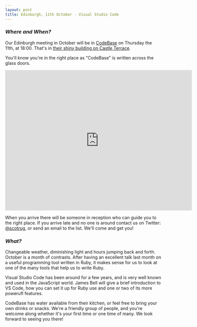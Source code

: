 ```yaml
---
layout: post
title: Edinburgh, 11th October - Visual Studio Code
---
```


### *Where and When?*

Our Edinburgh meeting in October will be in <a href="http://www.thisiscodebase.com/">CodeBase</a> on Thursday the 11th, at 18:00. That's in <a href="http://www.openstreetmap.org/node/2622756843#map=18/55.94652/-3.20081&layers=C">their shiny building on Castle Terrace</a>.

You'll know you're in the right place as "CodeBase" is written across the glass doors.

<iframe src="https://www.google.com/maps/embed?pb=!1m0!3m2!1sen!2suk!4v1483872929132!6m8!1m7!1sVSL7PfdVl9-Er1E-TE_AdA!2m2!1d55.94717620478372!2d-3.201899568462977!3f123.96453758660971!4f-14.18015060339934!5f0.7820865974627469" width="600" height="450" frameborder="0" style="border:0" allowfullscreen></iframe>

When you arrive there will be someone in reception who can guide you to the right place. If you arrive late and no one is around contact us on Twitter: <a href="https://twitter.com/scotrug">@scotrug</a>, or send an email to the list. We'll come and get you!

### *What?*

Changeable weather, diminishing light and hours jumping back and forth. October is a month of contrasts. After having an excellent talk last month on a useful programming tool written in Ruby, it makes sense for us to look at one of the many tools that help us to write Ruby.

Visual Studio Code has been around for a few years, and is very well known and used in the JavaScript world. James Bell will give a brief introduction to VS Code, how you can set it up for Ruby use and one or two of its more powerufl features.

CodeBase has water available from their kitchen, or feel free to bring your own drinks or snacks. We're a friendly group of people, and you're welcome along whether it's your first time or one time of many. We look forward to seeing you there!

